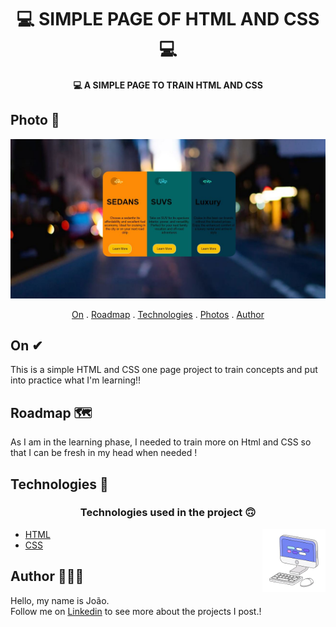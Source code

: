 
<h1 align="center">
  💻 SIMPLE PAGE OF HTML AND CSS 💻
</h1>

<h4 align="center">
  💻 A SIMPLE PAGE TO TRAIN HTML AND CSS
</h4>

 
## Photo 🎴
   
   <img src="./images/img projeto.JPG" >

<p align="center">   
   <a href="#On">On</a> .
   <a href="#Roadmap">Roadmap</a> .
   <a href="#Technologies">Technologies</a> .
   <a href="#Photos">Photos</a> . 
   <a href="#Author">Author</a> 
   
 </p>

   
 ## On ✔
     
     
   <p> This is a simple HTML and CSS one page project to train concepts and put into practice what I'm learning!! </p>
   
   
   
   
   
 ## Roadmap 🗺
   
   <p> As I am in the learning phase, I needed to train more on Html and CSS so that I can be fresh in my head when needed ! </p>
   
   
 ## Technologies 🚀
  <h3 align="center"> Technologies used in the project 🙃 </h3>
  
  <img src='./images/computer1.gif' alt='gif-de-computador' align='right' width='20%'/>
  
 - [HTML]( https://www.w3schools.com/html/)
 - [CSS](https://www.w3schools.com/css/)

  
   
## Author 🙋🏾‍♂️
   <p> Hello, my name is João. <br> Follow me on <a href="https://www.linkedin.com/in/joaosoaressilva/" target="_blank">Linkedin</a> to see more about the projects I post.!</p>

